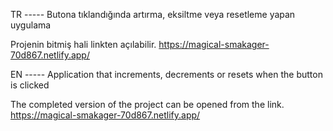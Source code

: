 TR ----- Butona tıklandığında artırma, eksiltme veya resetleme yapan uygulama

Projenin bitmiş hali linkten açılabilir. https://magical-smakager-70d867.netlify.app/

EN ----- Application that increments, decrements or resets when the button is clicked

The completed version of the project can be opened from the link. https://magical-smakager-70d867.netlify.app/
